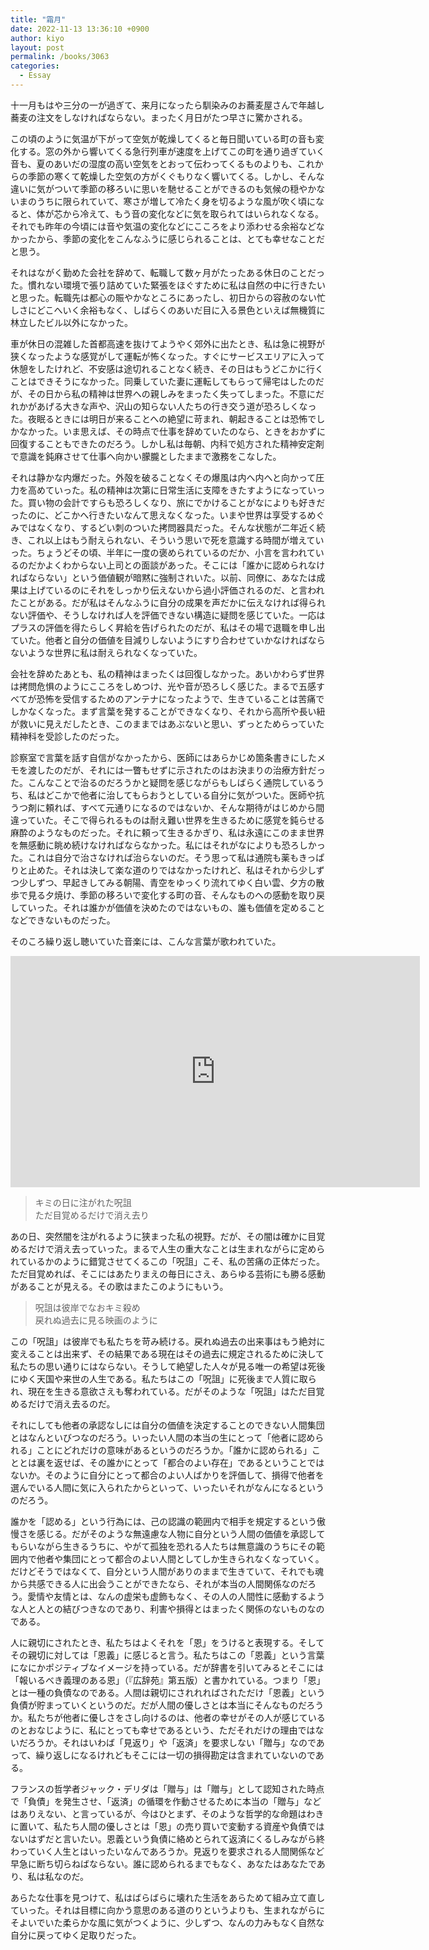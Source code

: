 ```yaml
---
title: "霜月"
date: 2022-11-13 13:36:10 +0900
author: kiyo
layout: post
permalink: /books/3063
categories:
  - Essay
---
```

十一月もはや三分の一が過ぎて、来月になったら馴染みのお蕎麦屋さんで年越し蕎麦の注文をしなければならない。まったく月日がたつ早さに驚かされる。

この頃のように気温が下がって空気が乾燥してくると毎日聞いている町の音も変化する。窓の外から響いてくる急行列車が速度を上げてこの町を通り過ぎていく音も、夏のあいだの湿度の高い空気をとおって伝わってくるものよりも、これからの季節の寒くて乾燥した空気の方がくぐもりなく響いてくる。しかし、そんな違いに気がついて季節の移ろいに思いを馳せることができるのも気候の穏やかないまのうちに限られていて、寒さが増して冷たく身を切るような風が吹く頃になると、体が芯から冷えて、もう音の変化などに気を取られてはいられなくなる。それでも昨年の今頃には音や気温の変化などにこころをより添わせる余裕などなかったから、季節の変化をこんなふうに感じられることは、とても幸せなことだと思う。

それはながく勤めた会社を辞めて、転職して数ヶ月がたったある休日のことだった。慣れない環境で張り詰めていた緊張をほぐすために私は自然の中に行きたいと思った。転職先は都心の賑やかなところにあったし、初日からの容赦のない忙しさにどこへいく余裕もなく、しばらくのあいだ目に入る景色といえば無機質に林立したビル以外になかった。

車が休日の混雑した首都高速を抜けてようやく郊外に出たとき、私は急に視野が狭くなったような感覚がして運転が怖くなった。すぐにサービスエリアに入って休憩をしたけれど、不安感は途切れることなく続き、その日はもうどこかに行くことはできそうになかった。同乗していた妻に運転してもらって帰宅はしたのだが、その日から私の精神は世界への親しみをまったく失ってしまった。不意にだれかがあげる大きな声や、沢山の知らない人たちの行き交う道が恐ろしくなった。夜眠るときには明日が来ることへの絶望に苛まれ、朝起きることは恐怖でしかなかった。いま思えば、その時点で仕事を辞めていたのなら、ときをおかずに回復することもできたのだろう。しかし私は毎朝、内科で処方された精神安定剤で意識を鈍麻させて仕事へ向かい朦朧としたままで激務をこなした。

それは静かな内爆だった。外殻を破ることなくその爆風は内へ内へと向かって圧力を高めていった。私の精神は次第に日常生活に支障をきたすようになっていった。買い物の会計ですらも恐ろしくなり、旅にでかけることがなによりも好きだったのに、どこかへ行きたいなんて思えなくなった。いまや世界は享受するめぐみではなくなり、するどい刺のついた拷問器具だった。そんな状態が二年近く続き、これ以上はもう耐えられない、そういう思いで死を意識する時間が増えていった。ちょうどその頃、半年に一度の褒められているのだか、小言を言われているのだかよくわからない上司との面談があった。そこには「誰かに認められなければならない」という価値観が暗黙に強制されいた。以前、同僚に、あなたは成果は上げているのにそれをしっかり伝えないから過小評価されるのだ、と言われたことがある。だが私はそんなふうに自分の成果を声だかに伝えなければ得られない評価や、そうしなければ人を評価できない構造に疑問を感じていた。一応はプラスの評価を得たらしく昇給を告げられたのだが、私はその場で退職を申し出ていた。他者と自分の価値を目減りしないようにすり合わせていかなければならないような世界に私は耐えられなくなっていた。

会社を辞めたあとも、私の精神はまったくは回復しなかった。あいかわらず世界は拷問危惧のようにこころをしめつけ、光や音が恐ろしく感じた。まるで五感すべてが恐怖を受信するためのアンテナになったようで、生きていることは苦痛でしかなくなった。まず言葉を発することができなくなり、それから高所や長い紐が救いに見えだしたとき、このままではあぶないと思い、ずっとためらっていた精神科を受診したのだった。

診察室で言葉を話す自信がなかったから、医師にはあらかじめ箇条書きにしたメモを渡したのだが、それには一瞥もせずに示されたのはお決まりの治療方針だった。こんなことで治るのだろうかと疑問を感じながらもしばらく通院しているうち、私はどこかで他者に治してもらおうとしている自分に気がついた。医師や抗うつ剤に頼れば、すべて元通りになるのではないか、そんな期待がはじめから間違っていた。そこで得られるものは耐え難い世界を生きるために感覚を鈍らせる麻酔のようなものだった。それに頼って生きるかぎり、私は永遠にこのまま世界を無感動に眺め続けなければならなかった。私にはそれがなによりも恐ろしかった。これは自分で治さなければ治らないのだ。そう思って私は通院も薬もきっぱりと止めた。それは決して楽な道のりではなかったけれど、私はそれから少しずつ少しずつ、早起きしてみる朝陽、青空をゆっくり流れてゆく白い雲、夕方の散歩で見る夕焼け、季節の移ろいで変化する町の音、そんなものへの感動を取り戻していった。それは誰かが価値を決めたのではないもの、誰も価値を定めることなどできないものだった。

そのころ繰り返し聴いていた音楽には、こんな言葉が歌われていた。

<iframe width="655" height="370" src="https://www.youtube.com/embed/gxfsh1LpNE0" title="YouTube video player" frameborder="0" allow="accelerometer; autoplay; clipboard-write; encrypted-media; gyroscope; picture-in-picture" allowfullscreen></iframe>

>キミの日に注がれた呪詛  
>ただ目覚めるだけで消え去り

あの日、突然闇を注がれるように狭まった私の視野。だが、その闇は確かに目覚めるだけで消え去っていった。まるで人生の重大なことは生まれながらに定められているかのように錯覚させてくるこの「呪詛」こそ、私の苦痛の正体だった。ただ目覚めれば、そこにはあたりまえの毎日にさえ、あらゆる芸術にも勝る感動があることが見える。その歌はまたこのようにもいう。

>呪詛は彼岸でなおキミ殺め  
>戻れぬ過去に見る映画のように

この「呪詛」は彼岸でも私たちを苛み続ける。戻れぬ過去の出来事はもう絶対に変えることは出来ず、その結果である現在はその過去に規定されるために決して私たちの思い通りにはならない。そうして絶望した人々が見る唯一の希望は死後にゆく天国や来世の人生である。私たちはこの「呪詛」に死後まで人質に取られ、現在を生きる意欲さえも奪われている。だがそのような「呪詛」はただ目覚めるだけで消え去るのだ。

それにしても他者の承認なしには自分の価値を決定することのできない人間集団とはなんといびつなのだろう。いったい人間の本当の生にとって「他者に認められる」ことにどれだけの意味があるというのだろうか。「誰かに認められる」こととは裏を返せば、その誰かにとって「都合のよい存在」であるということではないか。そのように自分にとって都合のよい人ばかりを評価して、損得で他者を選んでいる人間に気に入られたからといって、いったいそれがなんになるというのだろう。

誰かを「認める」という行為には、己の認識の範囲内で相手を規定するという傲慢さを感じる。だがそのような無遠慮な人物に自分という人間の価値を承認してもらいながら生きるうちに、やがて孤独を恐れる人たちは無意識のうちにその範囲内で他者や集団にとって都合のよい人間としてしか生きられなくなっていく。だけどそうではなくて、自分という人間がありのままで生きていて、それでも魂から共感できる人に出会うことができたなら、それが本当の人間関係なのだろう。愛情や友情とは、なんの虚栄も虚飾もなく、その人の人間性に感動するような人と人との結びつきなのであり、利害や損得とはまったく関係のないものなのである。

人に親切にされたとき、私たちはよくそれを「恩」をうけると表現する。そしてその親切に対しては「恩義」に感じると言う。私たちはこの「恩義」という言葉になにかポジティブなイメージを持っている。だが辞書を引いてみるとそこには「報いるべき義理のある恩」（『広辞苑』第五版）と書かれている。つまり「恩」とは一種の負債なのである。人間は親切にされれればされただけ「恩義」という負債が貯まっていくというのだ。だが人間の優しさとは本当にそんなものだろうか。私たちが他者に優しさをさし向けるのは、他者の幸せがその人が感じているのとおなじように、私にとっても幸せであるという、ただそれだけの理由ではないだろうか。それはいわば「見返り」や「返済」を要求しない「贈与」なのであって、繰り返しになるけれどもそこには一切の損得勘定は含まれていないのである。

フランスの哲学者ジャック・デリダは「贈与」は「贈与」として認知された時点で「負債」を発生させ、「返済」の循環を作動させるために本当の「贈与」などはありえない、と言っているが、今はひとまず、そのような哲学的な命題はわきに置いて、私たち人間の優しさとは「恩」の売り買いで変動する資産や負債ではないはずだと言いたい。恩義という負債に絡めとられて返済にくるしみながら終わっていく人生とはいったいなんであろうか。見返りを要求される人間関係など早急に断ち切らねばならない。誰に認められるまでもなく、あなたはあなたであり、私は私なのだ。

あらたな仕事を見つけて、私はばらばらに壊れた生活をあらためて組み立て直していった。それは目標に向かう意思のある道のりというよりも、生まれながらにそよいでいた柔らかな風に気がつくように、少しずつ、なんの力みもなく自然な自分に戻ってゆく足取りだった。
